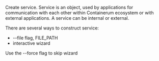 Create service.
Service is an object, used by applications for communication with each other within Containerum ecosystem or with external applications. A service can be internal or external.

There are several ways to construct service:
- --file flag, FILE_PATH
- interactive wizard

Use the --force flag to skip wizard